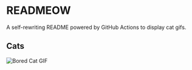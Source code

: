 # READMEOW

A self-rewriting README powered by GitHub Actions to display cat gifs.

## Cats

![Bored Cat GIF](https://media0.giphy.com/media/mlvseq9yvZhba/200.gif?cid=9acd02dabg32ti5df8noanslo3vipcl3x1mt9vqw8q3vt6uu&ep=v1_gifs_search&rid=200.gif&ct=g)
